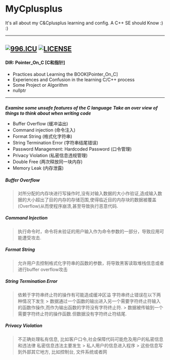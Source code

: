 # MyCplusplus
It's all about my C&amp;Cplusplus learning and config. A C++ SE should Know :) :)

----
[![996.ICU](https://img.shields.io/badge/link-996.icu-red.svg)](https://996.icu)
[![LICENSE](https://img.shields.io/badge/license-Anti%20996-blue.svg)](https://github.com/996icu/996.ICU/blob/master/LICENSE)
----
#### DIR: Pointer_On_C [C和指针]
 - Practices about Learning the BOOK[Pointer_On_C]
 - Experiences and Confusion in the learning C/C++ process
 - Some Project or Algorithm
 - nullptr
 
----
##### 
***Examine some unsafe features of the C language***
***Take an over view of things to think about when writing code***

- Buffer Overflow                           (缓冲溢出)
- Command injection                         (命令注入)
- Format String                             (格式化字符串)
- String Termination Error                  (字符串结尾错误)
- Password Management: Hardcoded Password   (口令管理)
- Privacy Violation                         (私密信息违规管理)
- Double Free                               (两次释放同一块内存)
- Memory Leak                               (内存泄露)

##### Buffer Overflow
 > 对所分配的内存块进行写操作时,没有对输入数据的大小作验证,造成输入数据的大小超出了目的内存的存储范围,使得临近目的内存块的数据被覆盖(Overflow)从而使程序崩溃,甚至导致执行恶意代码.
##### Command Injection
 > 执行命令时，命令将未验证的用户输入作为命令参数的一部分，导致应用可能遭受攻击.
##### Format String
 > 允许用户去控制格式化字符串的函数的参数，将导致黑客读取堆栈信息或者进行buffer overflow攻击
##### String Termination Error
 > 依赖于字符串终止符的操作有可能造成缓冲区溢
 > 字符串终止错误在以下两种情况下发生
    > 数据通过一个函数的输出进入另一个需要字符终止符输入的函数作操作,而作为输出函数的字符没有字符终止符.
    > 数据被传输到一个需要字符终止符的操作函数.但数据没有字符终止符结尾.
##### Privacy Violation
 > 不正确处理私有信息, 比如客户口令,社会保障代码可能危及用户的私密信息和违法律
 > 私密信息违法主要发生
    > 私人用户的信息进入程序
    > 这些信息写到外部其它地方, 比如控制台, 文件系统或者网
